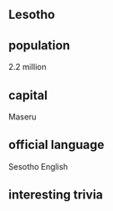 ## Lesotho
##  population
2.2 million 

##  capital
Maseru
 
##  official language
Sesotho
English

##  interesting trivia




